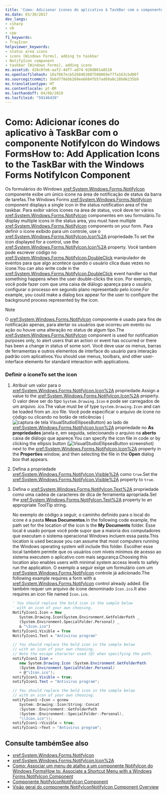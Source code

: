 ```yaml
---
title: 'Como: Adicionar ícones do aplicativo à TaskBar com o componente NotifyIcon do Windows Forms'
ms.date: 03/30/2017
dev_langs:
- csharp
- vb
- cpp
f1_keywords:
- TrayIcon
helpviewer_keywords:
- status area icons
- icons [Windows Forms], adding to taskbar
- NotifyIcon component
- taskbar [Windows Forms], adding icons
ms.assetid: d28c0fe6-aaf2-4df7-ad74-928d861a8510
ms.openlocfilehash: 18a78b7ecb5268463607508869e77fa163cbd06f
ms.sourcegitcommit: 5b6d778ebb269ee6684fb57ad69a8c28b06235b9
ms.translationtype: HT
ms.contentlocale: pt-BR
ms.lasthandoff: 04/08/2019
ms.locfileid: "59146439"
---
```

# <a name="how-to-add-application-icons-to-the-taskbar-with-the-windows-forms-notifyicon-component"></a><span data-ttu-id="27664-102">Como: Adicionar ícones do aplicativo à TaskBar com o componente NotifyIcon do Windows Forms</span><span class="sxs-lookup"><span data-stu-id="27664-102">How to: Add Application Icons to the TaskBar with the Windows Forms NotifyIcon Component</span></span>
<span data-ttu-id="27664-103">Os formulários do Windows <xref:System.Windows.Forms.NotifyIcon> componente exibe um único ícone na área de notificação de status da barra de tarefas.</span><span class="sxs-lookup"><span data-stu-id="27664-103">The Windows Forms <xref:System.Windows.Forms.NotifyIcon> component displays a single icon in the status notification area of the taskbar.</span></span> <span data-ttu-id="27664-104">Para exibir vários ícones na área de status, você deve ter vários <xref:System.Windows.Forms.NotifyIcon> componentes em seu formulário.</span><span class="sxs-lookup"><span data-stu-id="27664-104">To display multiple icons in the status area, you must have multiple <xref:System.Windows.Forms.NotifyIcon> components on your form.</span></span> <span data-ttu-id="27664-105">Para definir o ícone exibido para um controle, use o <xref:System.Windows.Forms.NotifyIcon.Icon%2A> propriedade.</span><span class="sxs-lookup"><span data-stu-id="27664-105">To set the icon displayed for a control, use the <xref:System.Windows.Forms.NotifyIcon.Icon%2A> property.</span></span> <span data-ttu-id="27664-106">Você também pode escrever código no <xref:System.Windows.Forms.NotifyIcon.DoubleClick> manipulador de eventos para que algo acontece quando o usuário clica duas vezes no ícone.</span><span class="sxs-lookup"><span data-stu-id="27664-106">You can also write code in the <xref:System.Windows.Forms.NotifyIcon.DoubleClick> event handler so that something happens when the user double-clicks the icon.</span></span> <span data-ttu-id="27664-107">Por exemplo, você pode fazer com que uma caixa de diálogo apareça para o usuário configurar o processo em segundo plano representado pelo ícone.</span><span class="sxs-lookup"><span data-stu-id="27664-107">For example, you could make a dialog box appear for the user to configure the background process represented by the icon.</span></span>  
  
> [!NOTE]
>  <span data-ttu-id="27664-108">O <xref:System.Windows.Forms.NotifyIcon> componente é usado para fins de notificação apenas, para alertar os usuários que ocorreu um evento ou ação ou houve uma alteração no status de algum tipo.</span><span class="sxs-lookup"><span data-stu-id="27664-108">The <xref:System.Windows.Forms.NotifyIcon> component is used for notification purposes only, to alert users that an action or event has occurred or there has been a change in status of some sort.</span></span> <span data-ttu-id="27664-109">Você deve usar os menus, barras de ferramentas e outros elementos de interface do usuário para interação padrão com aplicativos.</span><span class="sxs-lookup"><span data-stu-id="27664-109">You should use menus, toolbars, and other user-interface elements for standard interaction with applications.</span></span>  
  
### <a name="to-set-the-icon"></a><span data-ttu-id="27664-110">Definir o ícone</span><span class="sxs-lookup"><span data-stu-id="27664-110">To set the icon</span></span>  
  
1.  <span data-ttu-id="27664-111">Atribuir um valor para o <xref:System.Windows.Forms.NotifyIcon.Icon%2A> propriedade.</span><span class="sxs-lookup"><span data-stu-id="27664-111">Assign a value to the <xref:System.Windows.Forms.NotifyIcon.Icon%2A> property.</span></span> <span data-ttu-id="27664-112">O valor deve ser do tipo `System.Drawing.Icon` e pode ser carregados de um arquivo .ico.</span><span class="sxs-lookup"><span data-stu-id="27664-112">The value must be of type `System.Drawing.Icon` and can be loaded from an .ico file.</span></span> <span data-ttu-id="27664-113">Você pode especificar o arquivo de ícone no código ou clicando no botão de reticências (![captura de tela VisualStudioEllipsesButton](../media/vbellipsesbutton.png "vbEllipsesButton")) ao lado de <xref:System.Windows.Forms.NotifyIcon.Icon%2A> propriedade no  **As propriedades** janela e, em seguida, selecionando o arquivo na **aberto** caixa de diálogo que aparece.</span><span class="sxs-lookup"><span data-stu-id="27664-113">You can specify the icon file in code or by clicking the ellipsis button (![VisualStudioEllipsesButton screenshot](../media/vbellipsesbutton.png "vbEllipsesButton")) next to the <xref:System.Windows.Forms.NotifyIcon.Icon%2A> property in the **Properties** window, and then selecting the file in the **Open** dialog box that appears.</span></span>  
  
2.  <span data-ttu-id="27664-114">Defina a propriedade <xref:System.Windows.Forms.NotifyIcon.Visible%2A> como `true`.</span><span class="sxs-lookup"><span data-stu-id="27664-114">Set the <xref:System.Windows.Forms.NotifyIcon.Visible%2A> property to `true`.</span></span>  
  
3.  <span data-ttu-id="27664-115">Defina o <xref:System.Windows.Forms.NotifyIcon.Text%2A> propriedade como uma cadeia de caracteres de dica de ferramenta apropriada.</span><span class="sxs-lookup"><span data-stu-id="27664-115">Set the <xref:System.Windows.Forms.NotifyIcon.Text%2A> property to an appropriate ToolTip string.</span></span>  
  
     <span data-ttu-id="27664-116">No exemplo de código a seguir, o caminho definido para o local do ícone é a pasta **Meus Documentos**.</span><span class="sxs-lookup"><span data-stu-id="27664-116">In the following code example, the path set for the location of the icon is the **My Documents** folder.</span></span> <span data-ttu-id="27664-117">Esse local é usado porque você pode supor que a maioria dos computadores que executam o sistema operacional Windows incluem essa pasta.</span><span class="sxs-lookup"><span data-stu-id="27664-117">This location is used because you can assume that most computers running the Windows operating system will include this folder.</span></span> <span data-ttu-id="27664-118">Escolher esse local também permite que os usuários com níveis mínimos de acesso ao sistema executem o aplicativo com mais segurança.</span><span class="sxs-lookup"><span data-stu-id="27664-118">Choosing this location also enables users with minimal system access levels to safely run the application.</span></span> <span data-ttu-id="27664-119">O exemplo a seguir exige um formulário com um <xref:System.Windows.Forms.NotifyIcon> controle já adicionado.</span><span class="sxs-lookup"><span data-stu-id="27664-119">The following example requires a form with a <xref:System.Windows.Forms.NotifyIcon> control already added.</span></span> <span data-ttu-id="27664-120">Ele também requer um arquivo de ícone denominado `Icon.ico`.</span><span class="sxs-lookup"><span data-stu-id="27664-120">It also requires an icon file named `Icon.ico`.</span></span>  
  
    ```vb  
    ' You should replace the bold icon in the sample below  
    ' with an icon of your own choosing.  
    NotifyIcon1.Icon = New _   
       System.Drawing.Icon(System.Environment.GetFolderPath _  
       (System.Environment.SpecialFolder.Personal) _  
       & "\Icon.ico")  
    NotifyIcon1.Visible = True  
    NotifyIcon1.Text = "Antivirus program"  
    ```  
  
    ```csharp  
    // You should replace the bold icon in the sample below  
    // with an icon of your own choosing.  
    // Note the escape character used (@) when specifying the path.  
    notifyIcon1.Icon =   
       new System.Drawing.Icon (System.Environment.GetFolderPath  
       (System.Environment.SpecialFolder.Personal)  
       + @"\Icon.ico");  
    notifyIcon1.Visible = true;  
    notifyIcon1.Text = "Antivirus program";  
    ```  
  
    ```cpp  
    // You should replace the bold icon in the sample below  
    // with an icon of your own choosing.  
    notifyIcon1->Icon = gcnew   
       System::Drawing::Icon(String::Concat  
       (System::Environment::GetFolderPath  
       (System::Environment::SpecialFolder::Personal),  
       "\\Icon.ico"));  
    notifyIcon1->Visible = true;  
    notifyIcon1->Text = "Antivirus program";  
    ```  
  
## <a name="see-also"></a><span data-ttu-id="27664-121">Consulte também</span><span class="sxs-lookup"><span data-stu-id="27664-121">See also</span></span>

- <xref:System.Windows.Forms.NotifyIcon>
- <xref:System.Windows.Forms.NotifyIcon.Icon%2A>
- [<span data-ttu-id="27664-122">Como: Associar um menu de atalho a um componente NotifyIcon do Windows Forms</span><span class="sxs-lookup"><span data-stu-id="27664-122">How to: Associate a Shortcut Menu with a Windows Forms NotifyIcon Component</span></span>](how-to-associate-a-shortcut-menu-with-a-windows-forms-notifyicon-component.md)
- [<span data-ttu-id="27664-123">Componente NotifyIcon</span><span class="sxs-lookup"><span data-stu-id="27664-123">NotifyIcon Component</span></span>](notifyicon-component-windows-forms.md)
- [<span data-ttu-id="27664-124">Visão geral do componente NotifyIcon</span><span class="sxs-lookup"><span data-stu-id="27664-124">NotifyIcon Component Overview</span></span>](notifyicon-component-overview-windows-forms.md)
